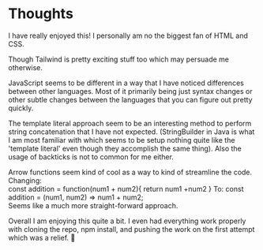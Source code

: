 # Thoughts

I have really enjoyed this! I personally am no the biggest fan of HTML and CSS.

Though Tailwind is pretty exciting stuff too which may persuade me otherwise.

JavaScript seems to be different in a way that I have noticed differences between other languages. Most of it primarily being just syntax changes or other subtle changes between the languages that you can figure out pretty quickly.

The template literal approach seem to be an interesting method to perform string concatenation that I have not expected. (StringBuilder in Java is what I am most familiar with which seems to be setup nothing quite like the 'template literal' even though they accomplish the same thing). Also the usage of backticks is not to common for me either.

Arrow functions seem kind of cool as a way to kind of streamline the code. Changing:  
const addition = function(num1 + num2){
return num1 +num2
}
To:
const addition = (num1, num2) => num1 + num2;  
Seems like a much more straight-forward approach.

Overall I am enjoying this quite a bit. I even had everything work properly with cloning the repo, npm install, and pushing the work on the first attempt which was a relief. :smiling_face_with_tear:
